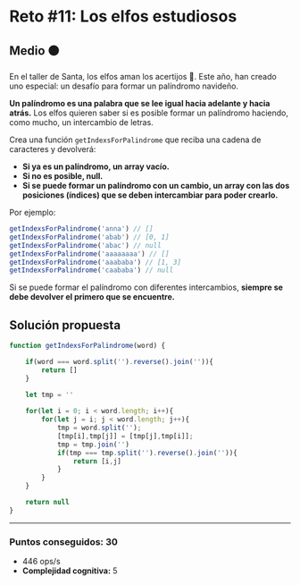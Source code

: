 # Reto #11: Los elfos estudiosos

## Medio 🟠

En el taller de Santa, los elfos aman los acertijos 🧠. Este año, han creado uno especial: un desafío para formar un palíndromo navideño.

**Un palíndromo es una palabra que se lee igual hacia adelante y hacia atrás.** Los elfos quieren saber si es posible formar un palíndromo haciendo, como mucho, un intercambio de letras.

Crea una función `getIndexsForPalindrome` que reciba una cadena de caracteres y devolverá:

* **Si ya es un palíndromo, un array vacío.**
* **Si no es posible, null.**
* **Si se puede formar un palíndromo con un cambio, un array con las dos posiciones (índices) que se deben intercambiar para poder crearlo.**

Por ejemplo:

```javascript
getIndexsForPalindrome('anna') // []
getIndexsForPalindrome('abab') // [0, 1]
getIndexsForPalindrome('abac') // null
getIndexsForPalindrome('aaaaaaaa') // []
getIndexsForPalindrome('aaababa') // [1, 3]
getIndexsForPalindrome('caababa') // null
```

Si se puede formar el palíndromo con diferentes intercambios, **siempre se debe devolver el primero que se encuentre.**


## Solución propuesta

```javascript
function getIndexsForPalindrome(word) {

    if(word === word.split('').reverse().join('')){
        return []
    } 

    let tmp = ''
  
    for(let i = 0; i < word.length; i++){
        for(let j = i; j < word.length; j++){
            tmp = word.split('');
            [tmp[i],tmp[j]] = [tmp[j],tmp[i]];
            tmp = tmp.join('')
            if(tmp === tmp.split('').reverse().join('')){
                return [i,j]
            }
        }   
    }

    return null
}
```

---

### Puntos conseguidos: 30

* 446 ops/s
* **Complejidad cognitiva:** 5
